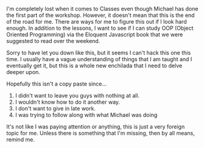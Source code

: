 I'm completely lost when it comes to Classes even though Michael has done the first part of the workshop. However, it doesn't mean that this is the end of the road for me. There are ways for me to figure this out if I look hard enough. In addition to the lessons, I want to see if I can study OOP (Object Oriented Programming) via the Eloquent Javascript book that we were suggested to read over the weekend.

Sorry to have let you down like this, but it seems I can't hack this one this time. I usually have a vague understanding of things that I am taught and I eventually get it, but this is a whole new enchilada that I need to delve deeper upon.

Hopefully this isn't a copy paste since...
1. I didn't want to leave you guys with nothing at all.
2. I wouldn't know how to do it another way.
3. I don't want to give in late work.
4. I was trying to follow along with what Michael was doing 

It's not like I was paying attention or anything, this is just a very foreign topic for me. Unless there is something that I'm missing, then by all means, remind me.
